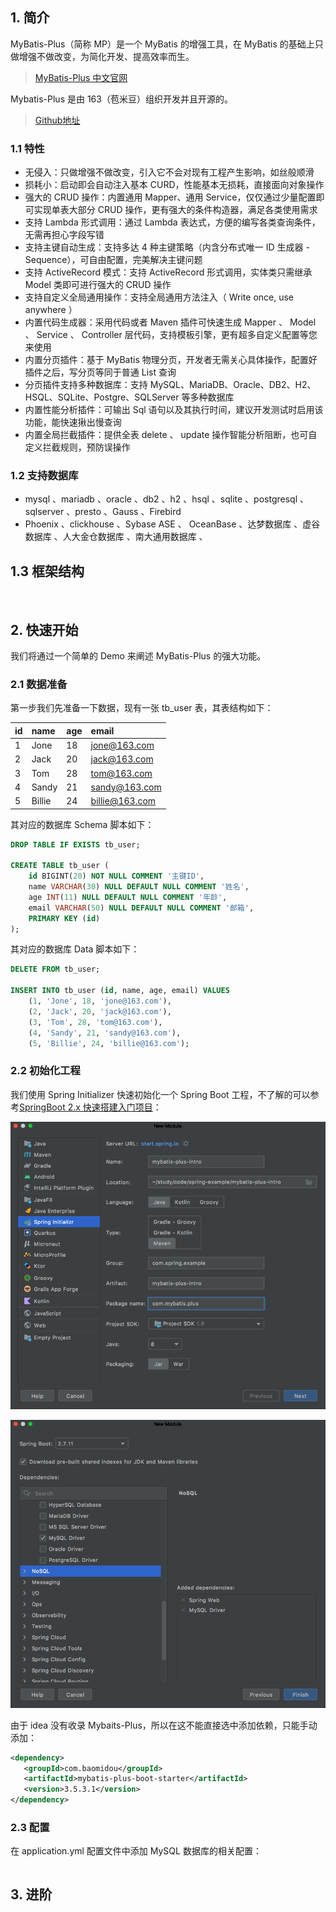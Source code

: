 ## 1. 简介

MyBatis-Plus（简称 MP）是一个 MyBatis 的增强工具，在 MyBatis 的基础上只做增强不做改变，为简化开发、提高效率而生。

> [MyBatis-Plus 中文官网](https://mybatis.plus/)

Mybatis-Plus 是由 163（苞米豆）组织开发并且开源的。

> [Github地址](https://github.com/163/mybatis-plus)

### 1.1 特性

- 无侵入：只做增强不做改变，引入它不会对现有工程产生影响，如丝般顺滑
- 损耗小：启动即会自动注入基本 CURD，性能基本无损耗，直接面向对象操作
- 强大的 CRUD 操作：内置通用 Mapper、通用 Service，仅仅通过少量配置即可实现单表大部分 CRUD 操作，更有强大的条件构造器，满足各类使用需求
- 支持 Lambda 形式调用：通过 Lambda 表达式，方便的编写各类查询条件，无需再担心字段写错
- 支持主键自动生成：支持多达 4 种主键策略（内含分布式唯一 ID 生成器 - Sequence），可自由配置，完美解决主键问题
- 支持 ActiveRecord 模式：支持 ActiveRecord 形式调用，实体类只需继承 Model 类即可进行强大的 CRUD 操作
- 支持自定义全局通用操作：支持全局通用方法注入（ Write once, use anywhere ）
- 内置代码生成器：采用代码或者 Maven 插件可快速生成 Mapper 、 Model 、 Service 、 Controller 层代码，支持模板引擎，更有超多自定义配置等您来使用
- 内置分页插件：基于 MyBatis 物理分页，开发者无需关心具体操作，配置好插件之后，写分页等同于普通 List 查询
- 分页插件支持多种数据库：支持 MySQL、MariaDB、Oracle、DB2、H2、HSQL、SQLite、Postgre、SQLServer 等多种数据库
- 内置性能分析插件：可输出 Sql 语句以及其执行时间，建议开发测试时启用该功能，能快速揪出慢查询
- 内置全局拦截插件：提供全表 delete 、 update 操作智能分析阻断，也可自定义拦截规则，预防误操作

### 1.2 支持数据库

- mysql 、mariadb 、oracle 、db2 、h2 、hsql 、sqlite 、postgresql 、sqlserver 、presto 、Gauss 、Firebird
- Phoenix 、clickhouse 、Sybase ASE 、 OceanBase 、达梦数据库 、虚谷数据库 、人大金仓数据库 、南大通用数据库 、

## 1.3 框架结构

![]()

## 2. 快速开始

我们将通过一个简单的 Demo 来阐述 MyBatis-Plus 的强大功能。

### 2.1 数据准备

第一步我们先准备一下数据，现有一张 tb_user 表，其表结构如下：

| id | name | age |  email |
| :------------- | :------------- | :------------- | :------------- |
| 1	| Jone	| 18	| jone@163.com |
| 2	| Jack	| 20	| jack@163.com |
| 3	| Tom	| 28	| tom@163.com |
| 4	| Sandy	| 21	| sandy@163.com |
| 5	| Billie	| 24	| billie@163.com |

其对应的数据库 Schema 脚本如下：
```sql
DROP TABLE IF EXISTS tb_user;

CREATE TABLE tb_user (
    id BIGINT(20) NOT NULL COMMENT '主键ID',
    name VARCHAR(30) NULL DEFAULT NULL COMMENT '姓名',
    age INT(11) NULL DEFAULT NULL COMMENT '年龄',
    email VARCHAR(50) NULL DEFAULT NULL COMMENT '邮箱',
    PRIMARY KEY (id)
);
```
其对应的数据库 Data 脚本如下：
```sql
DELETE FROM tb_user;

INSERT INTO tb_user (id, name, age, email) VALUES
    (1, 'Jone', 18, 'jone@163.com'),
    (2, 'Jack', 20, 'jack@163.com'),
    (3, 'Tom', 28, 'tom@163.com'),
    (4, 'Sandy', 21, 'sandy@163.com'),
    (5, 'Billie', 24, 'billie@163.com');
```

### 2.2 初始化工程

我们使用 Spring Initializer 快速初始化一个 Spring Boot 工程，不了解的可以参考[SpringBoot 2.x 快速搭建入门项目](https://smartsi.blog.csdn.net/article/details/130333373)：

![](../../Image/Spring/mybatis-plus-intro-1.png)

![](../../Image/Spring/mybatis-plus-intro-2.png)

由于 idea 没有收录 Mybaits-Plus，所以在这不能直接选中添加依赖，只能手动添加：
```xml
<dependency>
   <groupId>com.baomidou</groupId>
   <artifactId>mybatis-plus-boot-starter</artifactId>
   <version>3.5.3.1</version>
</dependency>
```

### 2.3 配置

在 application.yml 配置文件中添加 MySQL 数据库的相关配置：
```yml

```


## 3. 进阶
